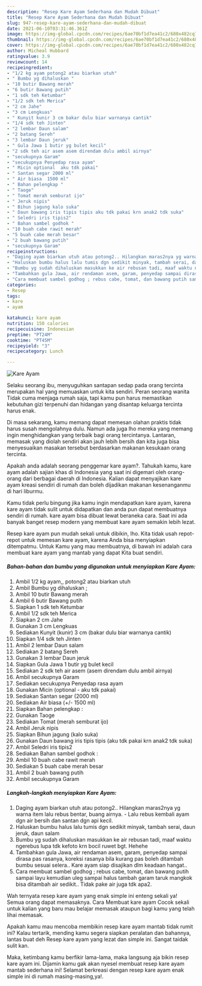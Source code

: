 ```yaml
---
description: "Resep Kare Ayam Sederhana dan Mudah Dibuat"
title: "Resep Kare Ayam Sederhana dan Mudah Dibuat"
slug: 947-resep-kare-ayam-sederhana-dan-mudah-dibuat
date: 2021-06-10T03:31:46.361Z
image: https://img-global.cpcdn.com/recipes/6ae70bf1d7ea41c2/680x482cq70/kare-ayam-foto-resep-utama.jpg
thumbnail: https://img-global.cpcdn.com/recipes/6ae70bf1d7ea41c2/680x482cq70/kare-ayam-foto-resep-utama.jpg
cover: https://img-global.cpcdn.com/recipes/6ae70bf1d7ea41c2/680x482cq70/kare-ayam-foto-resep-utama.jpg
author: Micheal Hubbard
ratingvalue: 3.9
reviewcount: 14
recipeingredient:
- "1/2 kg ayam potong2 atau biarkan utuh"
- " Bumbu yg dihaluskan "
- "10 butir Bawang merah"
- "6 butir Bawang putih"
- "1 sdk teh Ketumbar"
- "1/2 sdk teh Merica"
- "2 cm Jahe"
- "3 cm Lengkuas"
- " Kunyit kunir 3 cm bakar dulu biar warnanya cantik"
- "1/4 sdk teh Jinten"
- "2 lembar Daun salam"
- "2 batang Sereh"
- "3 lembar Daun jeruk"
- " Gula Jawa 1 butir yg bulet kecil"
- "2 sdk teh air asem asem direndam dulu ambil airnya"
- "secukupnya Garam"
- "secukupnya Penyedap rasa ayam"
- " Micin optional  aku tdk pakai"
- " Santan segar 2000 ml"
- " Air biasa  1500 ml"
- " Bahan pelengkap "
- " Taoge"
- " Tomat merah semburat ijo"
- " Jeruk nipis"
- " Bihun jagung kalo suka"
- " Daun bawang iris tipis tipis aku tdk pakai krn anak2 tdk suka"
- " Seledri iris tipis2"
- " Bahan sambel godhok "
- "10 buah cabe rawit merah"
- "5 buah cabe merah besar"
- "2 buah bawang putih"
- "secukupnya Garam"
recipeinstructions:
- "Daging ayam biarkan utuh atau potong2.. Hilangkan maras2nya yg warna item lalu rebus bentar, buang airnya.  Lalu rebus kembali ayam dgn air bersih dan santan dgn api kecil."
- "Haluskan bumbu halus lalu tumis dgn sedikit minyak, tambah serai, daun jeruk, daun salam"
- "Bumbu yg sudah dihaluskan masukkan ke air rebusan tadi, maaf waktu ngerebus lupa tdk kefoto krn bocil ruwet bgt. Hehehe"
- "Tambahkan gula Jawa, air rendaman asem, garam, penyedap sampai dirasa pas rasanya, koreksi rasanya bila kurang pas boleh ditambah bumbu sesuai selera.. Kare ayam siap disajikan dlm keadaan hangat.."
- "Cara membuat sambel godhog ; rebus cabe, tomat, dan bawang putih sampai layu kemudian uleg sampai halus tambah garam taruk mangkok bisa ditambah air sedikit.. Tidak pake air juga tdk apa2."
categories:
- Resep
tags:
- kare
- ayam

katakunci: kare ayam 
nutrition: 150 calories
recipecuisine: Indonesian
preptime: "PT24M"
cooktime: "PT45M"
recipeyield: "3"
recipecategory: Lunch

---
```



![Kare Ayam](https://img-global.cpcdn.com/recipes/6ae70bf1d7ea41c2/680x482cq70/kare-ayam-foto-resep-utama.jpg)

Selaku seorang ibu, menyuguhkan santapan sedap pada orang tercinta merupakan hal yang memuaskan untuk kita sendiri. Peran seorang  wanita Tidak cuma menjaga rumah saja, tapi kamu pun harus memastikan kebutuhan gizi terpenuhi dan hidangan yang disantap keluarga tercinta harus enak.

Di masa  sekarang, kamu memang dapat memesan olahan praktis tidak harus susah mengolahnya dulu. Namun ada juga lho mereka yang memang ingin menghidangkan yang terbaik bagi orang tercintanya. Lantaran, memasak yang diolah sendiri akan jauh lebih bersih dan kita juga bisa menyesuaikan masakan tersebut berdasarkan makanan kesukaan orang tercinta. 



Apakah anda adalah seorang penggemar kare ayam?. Tahukah kamu, kare ayam adalah sajian khas di Indonesia yang saat ini digemari oleh orang-orang dari berbagai daerah di Indonesia. Kalian dapat menyajikan kare ayam kreasi sendiri di rumah dan boleh dijadikan makanan kesenanganmu di hari liburmu.

Kamu tidak perlu bingung jika kamu ingin mendapatkan kare ayam, karena kare ayam tidak sulit untuk didapatkan dan anda pun dapat membuatnya sendiri di rumah. kare ayam bisa dibuat lewat beraneka cara. Saat ini ada banyak banget resep modern yang membuat kare ayam semakin lebih lezat.

Resep kare ayam pun mudah sekali untuk dibikin, lho. Kita tidak usah repot-repot untuk memesan kare ayam, karena Anda bisa menyiapkan ditempatmu. Untuk Kamu yang mau membuatnya, di bawah ini adalah cara membuat kare ayam yang mantab yang dapat Kita buat sendiri.

<!--inarticleads1-->

##### Bahan-bahan dan bumbu yang digunakan untuk menyiapkan Kare Ayam:

1. Ambil 1/2 kg ayam,, potong2 atau biarkan utuh
1. Ambil  Bumbu yg dihaluskan ;
1. Ambil 10 butir Bawang merah
1. Ambil 6 butir Bawang putih
1. Siapkan 1 sdk teh Ketumbar
1. Ambil 1/2 sdk teh Merica
1. Siapkan 2 cm Jahe
1. Gunakan 3 cm Lengkuas
1. Sediakan  Kunyit (kunir) 3 cm (bakar dulu biar warnanya cantik)
1. Siapkan 1/4 sdk teh Jinten
1. Ambil 2 lembar Daun salam
1. Sediakan 2 batang Sereh
1. Gunakan 3 lembar Daun jeruk
1. Siapkan  Gula Jawa 1 butir yg bulet kecil
1. Sediakan 2 sdk teh air asem (asem direndam dulu ambil airnya)
1. Ambil secukupnya Garam
1. Sediakan secukupnya Penyedap rasa ayam
1. Gunakan  Micin (optional - aku tdk pakai)
1. Sediakan  Santan segar (2000 ml)
1. Sediakan  Air biasa (+/- 1500 ml)
1. Siapkan  Bahan pelengkap :
1. Gunakan  Taoge
1. Sediakan  Tomat (merah semburat ijo)
1. Ambil  Jeruk nipis
1. Siapkan  Bihun jagung (kalo suka)
1. Gunakan  Daun bawang iris tipis tipis (aku tdk pakai krn anak2 tdk suka)
1. Ambil  Seledri iris tipis2
1. Sediakan  Bahan sambel godhok :
1. Ambil 10 buah cabe rawit merah
1. Sediakan 5 buah cabe merah besar
1. Ambil 2 buah bawang putih
1. Ambil secukupnya Garam




<!--inarticleads2-->

##### Langkah-langkah menyiapkan Kare Ayam:

1. Daging ayam biarkan utuh atau potong2.. Hilangkan maras2nya yg warna item lalu rebus bentar, buang airnya.  - Lalu rebus kembali ayam dgn air bersih dan santan dgn api kecil.
1. Haluskan bumbu halus lalu tumis dgn sedikit minyak, tambah serai, daun jeruk, daun salam
1. Bumbu yg sudah dihaluskan masukkan ke air rebusan tadi, maaf waktu ngerebus lupa tdk kefoto krn bocil ruwet bgt. Hehehe
1. Tambahkan gula Jawa, air rendaman asem, garam, penyedap sampai dirasa pas rasanya, koreksi rasanya bila kurang pas boleh ditambah bumbu sesuai selera.. Kare ayam siap disajikan dlm keadaan hangat..
1. Cara membuat sambel godhog ; rebus cabe, tomat, dan bawang putih sampai layu kemudian uleg sampai halus tambah garam taruk mangkok bisa ditambah air sedikit.. Tidak pake air juga tdk apa2.




Wah ternyata resep kare ayam yang enak simple ini enteng sekali ya! Semua orang dapat memasaknya. Cara Membuat kare ayam Cocok sekali untuk kalian yang baru mau belajar memasak ataupun bagi kamu yang telah lihai memasak.

Apakah kamu mau mencoba membikin resep kare ayam mantab tidak rumit ini? Kalau tertarik, mending kamu segera siapkan peralatan dan bahannya, lantas buat deh Resep kare ayam yang lezat dan simple ini. Sangat taidak sulit kan. 

Maka, ketimbang kamu berfikir lama-lama, maka langsung aja bikin resep kare ayam ini. Dijamin kamu gak akan nyesel membuat resep kare ayam mantab sederhana ini! Selamat berkreasi dengan resep kare ayam enak simple ini di rumah masing-masing,ya!.

